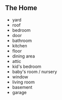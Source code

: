## The Home

- yard
- roof
- bedroom
- door
- bathroom
- kitchen
- floor
- dining area
- attic
- kid's bedroom
- baby's room / nursery
- window
- living room
- basement
- garage